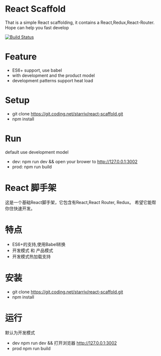 # React Scaffold

That is a simple React scaffolding, it contains a React,Redux,React-Router.
Hope can help you fast develop

[![Build Status](https://travis-ci.org/starriv/react-scaffold.svg?branch=master)](https://travis-ci.org/starriv/react-scaffold)

# Feature
- ES6+ support, use babel
- with development and the product model
- development patterns support heat load

# Setup
- git clone https://git.coding.net/starriv/react-scaffold.git
- npm install

# Run
default use development model
- dev:  npm run dev && open your brower to http://127.0.0.1:3002
- prod: npm run build


# React 脚手架
这是一个基础React脚手架，它包含有React,React Router, Redux。
希望它能帮你住快速开发。

# 特点
- ES6+的支持,使用Babel转换
- 开发模式 和 产品模式
- 开发模式热加载支持

# 安装
- git clone https://git.coding.net/starriv/react-scaffold.git
- npm install

# 运行
默认为开发模式
- dev npm run dev && 打开浏览器 http://127.0.0.1:3002
- prod npm run build
